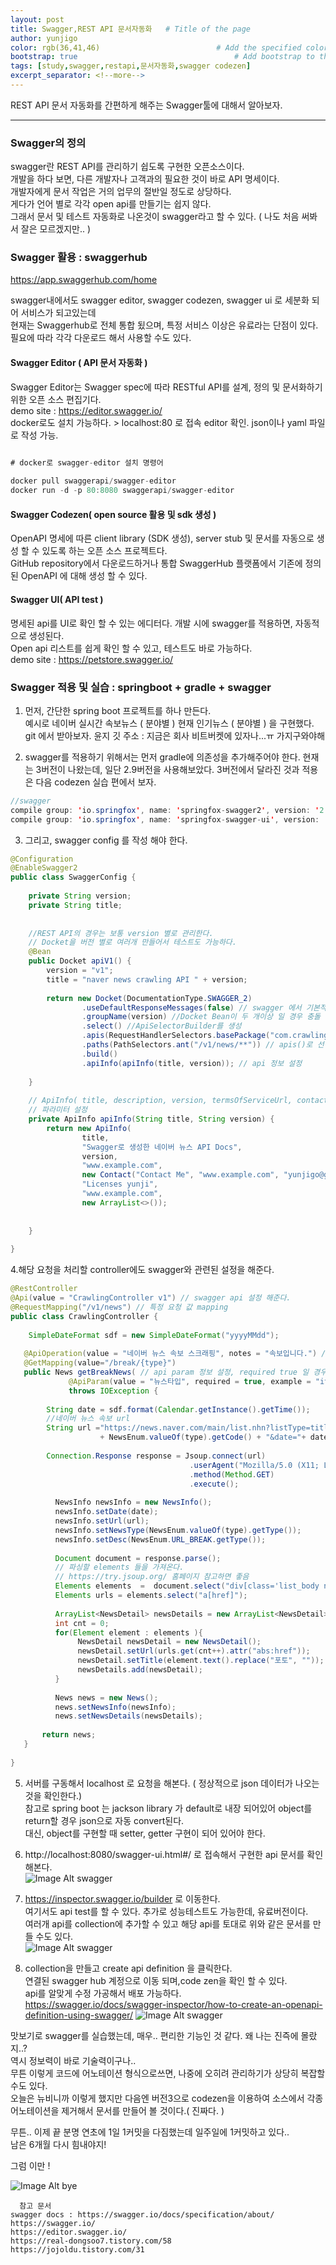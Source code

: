 ```yaml
---
layout: post
title: Swagger,REST API 문서자동화   # Title of the page
author: yunjigo                   
color: rgb(36,41,46)                          # Add the specified color as feature image, and change link colors in post
bootstrap: true                                   # Add bootstrap to the page
tags: [study,swagger,restapi,문서자동화,swagger codezen]
excerpt_separator: <!--more-->
---
```


REST API 문서 자동화를 간편하게 해주는 Swagger툴에 대해서 알아보자.

 <!--more-->

----

### Swagger의 정의
swagger란 REST API를 관리하기 쉽도록 구현한 오픈소스이다.  
개발을 하다 보면, 다른 개발자나 고객과의 필요한 것이 바로 API 명세이다.  
개발자에게 문서 작업은 거의 업무의 절반일 정도로 상당하다.  
게다가 언어 별로 각각 open api를 만들기는 쉽지 않다.  
그래서 문서 및 테스트 자동화로 나온것이 swagger라고 할 수 있다. ( 나도 처음 써봐서 잘은 모르겠지만.. )
  
### Swagger 활용 : swaggerhub  

https://app.swaggerhub.com/home  

swagger내에서도  swagger editor, swagger codezen, swagger ui 로 세분화 되어 서비스가 되고있는데  
현재는 Swaggerhub로 전체 통합 됬으며, 특정 서비스 이상은 유료라는 단점이 있다.  필요에 따라 각각 다운로드 해서 사용할 수도 있다.  


#### Swagger Editor ( API 문서 자동화 )  
Swagger Editor는 Swagger spec에 따라 RESTful API를 설계, 정의 및 문서화하기 위한 오픈 소스 편집기다.   
demo site : https://editor.swagger.io/  
docker로도 설치 가능하다.  >  localhost:80 로 접속 editor 확인. json이나 yaml 파일로 작성 가능.  

```java  

# docker로 swagger-editor 설치 명령어
 
docker pull swaggerapi/swagger-editor
docker run -d -p 80:8080 swaggerapi/swagger-editor
```

#### Swagger Codezen( open source 활용 및 sdk 생성 )  
OpenAPI 명세에 따른 client library (SDK 생성), server stub 및 문서를 자동으로 생성 할 수 있도록 하는 오픈 소스 프로젝트다.  
GitHub repository에서 다운로드하거나 통합 SwaggerHub 플랫폼에서 기존에 정의 된 OpenAPI 에 대해 생성 할 수 있다.  


#### Swagger UI( API test )  
명세된 api를 UI로 확인 할 수 있는 에디터다. 개발 시에 swagger를 적용하면, 자동적으로 생성된다.  
Open api 리스트를 쉽게 확인 할 수 있고, 테스트도 바로 가능하다.  
demo site : https://petstore.swagger.io/

  
  
  

### Swagger 적용 및 실습 : springboot + gradle + swagger  
1. 먼저, 간단한 spring boot 프로젝트를 하나 만든다.  
예시로 네이버 실시간 속보뉴스 ( 분야별 ) 현재 인기뉴스 ( 분야별 ) 을 구현했다.  
git 에서 받아보자. 윤지 깃 주소 : 지금은 회사 비트버켓에 있자나...ㅠ 가지구와야해  
  
  
2. swagger를 적용하기 위해서는 먼저 gradle에 의존성을 추가해주어야 한다.
현재는 3버전이 나왔는데, 일단 2.9버전을 사용해보았다. 3버전에서 달라진 것과 적용은 다음 codezen 실습 편에서 보자.  

```java  
//swagger  
compile group: 'io.springfox', name: 'springfox-swagger2', version: '2.9.2'
compile group: 'io.springfox', name: 'springfox-swagger-ui', version: '2.9.2'
```  
3. 그리고, swagger config 를 작성 해야 한다.  
```java  
@Configuration
@EnableSwagger2
public class SwaggerConfig {
 
    private String version;
    private String title;
 
 
    //REST API의 경우는 보통 version 별로 관리한다.
    // Docket을 버전 별로 여러개 만들어서 테스트도 가능하다.
    @Bean
    public Docket apiV1() {
        version = "v1";
        title = "naver news crawling API " + version;
 
        return new Docket(DocumentationType.SWAGGER_2)
                .useDefaultResponseMessages(false) // swagger 에서 기본적으로 제공하는 return 메세지를 사용하지 않는다는 의미. 따로 설정 가능
                .groupName(version) //Docket Bean이 두 개이상 일 경우 충돌 방지
                .select() //ApiSelectorBuilder를 생성
                .apis(RequestHandlerSelectors.basePackage("com.crawling.controller")) //api 스펙이 작성되어 있는 패키지를 지정 , 지정하지 않고 any로 설정 할 수도 있다.
                .paths(PathSelectors.ant("/v1/news/**")) // apis()로 선택되어진 API중 특정 path 조건에 맞는 API들을 다시 필터링하여 문서화
                .build()
                .apiInfo(apiInfo(title, version)); // api 정보 설정
 
    }
 
    // ApiInfo( title, description, version, termsOfServiceUrl, contact, license, licenseUrl, vendorExtensions )
    // 파라미터 설정
    private ApiInfo apiInfo(String title, String version) {
        return new ApiInfo(
                title,
                "Swagger로 생성한 네이버 뉴스 API Docs",
                version,
                "www.example.com",
                new Contact("Contact Me", "www.example.com", "yunjigo@gmail.com"),
                "Licenses yunji",
                "www.example.com",
                new ArrayList<>());
 
                 
    }
     
}
```

4.해당 요청을 처리할 controller에도 swagger와 관련된 설정을 해준다.
```java  
@RestController
@Api(value = "CrawlingController v1") // swagger api 설정 해준다.
@RequestMapping("/v1/news") // 특정 요청 값 mapping
public class CrawlingController {
     
    SimpleDateFormat sdf = new SimpleDateFormat("yyyyMMdd");
    
   @ApiOperation(value = "네이버 뉴스 속보 스크래핑", notes = "속보입니다.") // api 속성 값 설정
   @GetMapping(value="/break/{type}")
   public News getBreakNews( // api param 정보 설정, required true 일 경우 필수
             @ApiParam(value = "뉴스타입", required = true, example = "it") @PathVariable("type") String type)
             throws IOException {
 
        String date = sdf.format(Calendar.getInstance().getTime());
        //네이버 뉴스 속보 url
        String url ="https://news.naver.com/main/list.nhn?listType=title&mode=LSD&mid=sec&sid1="
                    + NewsEnum.valueOf(type).getCode() + "&date="+ date;
 
        Connection.Response response = Jsoup.connect(url)
                                        .userAgent("Mozilla/5.0 (X11; Linux x86_64) AppleWebKit/537.36 (KHTML, like Gecko) Chrome/81.0.4044.138 Safari/537.36")
                                        .method(Method.GET)
                                        .execute();
 
          NewsInfo newsInfo = new NewsInfo();                             
          newsInfo.setDate(date);
          newsInfo.setUrl(url);
          newsInfo.setNewsType(NewsEnum.valueOf(type).getType());
          newsInfo.setDesc(NewsEnum.URL_BREAK.getType());              
 
          Document document = response.parse();
          // 파싱할 elements 들을 가져온다.
          // https://try.jsoup.org/ 홈페이지 참고하면 좋음
          Elements elements  =  document.select("div[class='list_body newsflash_body'] > ul > li").removeAttr("i");
          Elements urls = elements.select("a[href]");
 
          ArrayList<NewsDetail> newsDetails = new ArrayList<NewsDetail>();
          int cnt = 0;
          for(Element element : elements ){
               NewsDetail newsDetail = new NewsDetail();
               newsDetail.setUrl(urls.get(cnt++).attr("abs:href"));
               newsDetail.setTitle(element.text().replace("포토", ""));
               newsDetails.add(newsDetail);
          }
 
          News news = new News();
          news.setNewsInfo(newsInfo);
          news.setNewsDetails(newsDetails);
 
       return news;
   }
 
}
```


5. 서버를 구동해서 localhost 로 요청을 해본다. ( 정상적으로 json 데이터가 나오는 것을 확인한다.)  
참고로 spring boot 는 jackson library 가 default로 내장 되어있어 object를 return할 경우 json으로 자동 convert된다.  
대신, object를 구현할 때 setter, getter 구현이 되어 있어야 한다.   


6. http://localhost:8080/swagger-ui.html#/ 로 접속해서 구현한 api 문서를 확인해본다.  
![Image Alt swagger](/img/tech/swagger.png)  
  
  

7. https://inspector.swagger.io/builder 로 이동한다.  
여기서도 api test를 할 수 있다. 추가로 성능테스트도 가능한데, 유료버전이다.  
여러개 api를 collection에 추가할 수 있고 해당 api를 토대로 위와 같은 문서를 만들 수도 있다.  
![Image Alt swagger](/img/tech/swagger1.png)  
  
  
8. collection을 만들고 create api definition 을 클릭한다.  
연결된 swagger hub 계정으로 이동 되며,code zen을 확인 할 수 있다.  
api를 알맞게 수정 가공해서 배포 가능하다.  
https://swagger.io/docs/swagger-inspector/how-to-create-an-openapi-definition-using-swagger/
![Image Alt swagger](/img/tech/swagger2.png)

  
맛보기로 swagger를 실습했는데, 매우.. 편리한 기능인 것 같다. 왜 나는 진즉에 몰랐지..?  
역시 정보력이 바로 기술력이구나..  
무튼 이렇게 코드에 어노테이션 형식으로쓰면, 나중에 오히려 관리하기가 상당히 복잡할 수도 있다.  
오늘은 뉴비니까 이렇게 했지만 다음엔 버전3으로 codezen을 이용하여 소스에서 각종 어노테이션을 제거해서 문서를 만들어 볼 것이다.( 진짜다. )  
  
  
무튼.. 이제 끝 분명 연초에 1일 1커밋을 다짐했는데 일주일에 1커밋하고 있다..  
남은 6개월 다시 힘내야지!  


그럼 이만 ! 


  
![Image Alt bye](/img/bye.gif)


```
  참고 문서   
swagger docs : https://swagger.io/docs/specification/about/
https://swagger.io/
https://editor.swagger.io/
https://real-dongsoo7.tistory.com/58
https://jojoldu.tistory.com/31
```
